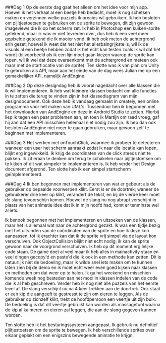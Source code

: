 ###Dag 1 
Op de eerste dag gaat het alleen om het idee voor mijn app. Hoewel ik het verhaal al een beetje heb bedacht, moet ik nog schetsen maken en
verzinnen welke puzzels ik precies wil gebruiken. Ik heb besloten om pijltjestoetsen te gebruiken om de sprite te bewegen, dit zijn gewoon imageviews
die ik op het scherm zet. Ik heb in Photoshop een kuiken-sprite getekend, maar ik was er niet tevreden over, dus heb ik een veel meer gepixelde
getekend die ik mooier vond. ik heb ook meten de achtergrond erin gezet; hoewel ik weet dat het niet het allerbalngrijkste is, wil ik de visuals
al een beetje hebben zodat ik het echt kan testen zoals ik wil dat het wordt (bijvoorbeeld als ik een lijn moet gaan kiezen waarop de
sprite kan lopen, wil ik wel dat deze overeenkomt met de achtergrond en meteen ook maar met de startlocatie van de sprite). Ten slotte was ik van
plan om Unity te gebruiken als API, maar aan het einde van de dag wees Julian me op een gemakkelijker API, namelijk AndEngine. 

###Dag 2
Op deze designdag heb ik vooral nagedacht over alle klassen die ik wil implementeren. Ik heb wat kleinere klassen bedacht om alle functies in te 
zetten die terug te vinden zijn in het klassediagram van mijn designdocument. Ook deze heb ik vandaag gemaakt in creately, een online programma 
voor het maken van UML's. Tussendoor ben ik begonnen met het downloaden van AndEngine en deze in Android Studio te zetten. Hierbij liep ik tegen
een paar problemen aan, en toen ik Martijn om raad vroeg, gaf hij aan dat een API misschien helemaal niet nodig zou zijn. Ik heb dan ook besloten
AndEngine niet meer te gaan gebruiken, maar gewoon zelf te beginnen met implementeren. 

###Dag 3 
Het werken met onTouchClick, waarmee ik probeer te detecteren wanneer een user het scherm aanraakt zodat ik naar die locatie kan lopen, 
blijkt erg ingewikkeld. Ik krijg de coordinaten van de click steeds niet te pakken. Ik zit eraan te denken om terug te schakelen naar pijltjestoetsen 
om te kijken of dit wat simpeler te implementeren is. Ik heb verder het Design document afgerond. Ten slotte heb ik een simpel startscherm geïmplementeerd. 

###Dag 4
Ik ben begonnen met implementeren van wat er gebeurt als de gebruiker op bepaalde voorwerpen klikt. Eerst is er de doortrek; waneer de gebruikerer drie keer op klikt, verandert de tekst, en bij de vierde keer moet de slang tevoorschijn komen. Hoewel de slang nu nog abrupt verschijnt in plaats van het animatie idee dat ik in mijn hoofd had, komt er tenminste wel al iets. 

Ik benook begonnen met het implementeren en uitzoeken van de klassen, maar het is allemaal wat naar de achtergrond gezakt. Ik was een tijdje bezig met het uitvinden van de coördinaten van de sprite en hoe ik deze kon aanpassen, tot ik erachter kan dat ik de sprite vrij simpel via de layout kon verschuiven. Ook ObjectCollision blijkt niet echt nodig; ik kan de sprite gewoon naar de voorgrond verschuiven. Ik heb op dit moment erg lelijke code staan. De game doet al veel maar ik heb alles in mainactivity staan en veel dingen gecopy'd en paste'd die ik ook in een methode kan zetten. Dit is natuurlijk niet de bedoeling, maar ik wilde snel iets maken om te kunnen laten zien bij de demo en ik moet echt weer even goed kijken naar klassen en methoden om dat weer op te halen. Ik ga het weekend en misschien komende week nog besteden aan het mooi in klassen indelen van de code die ik al heb geschreven. Verder heb ik nog niet alle puzzels van het eerste level af. De slang verschijnt nu na 4 keer trekken aan de doortrek. Ook staat er een kip die aangeeft te gestresst te zijn om eieren te leggen. Als de gebruiker op zichzelf klikt, trekt de hoofdpersoon een veertje uit zijn buik. De bedoeling is dat dit veertje gebruikt kan worden als massagetool waarna de kip al kalmeren en eieren zal leggen, die aan de slang gegeven kunnen worden. 

Ten slotte heb ik het besturingssysteem aangepast. Ik gebruik nu definitief pijltjestoetsen om de sprite te bewegen. Ik heb verschillende sprites over elkaar geplakt om een enigszins bewegende animatie te krijgn. 
